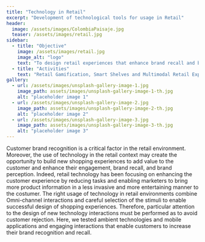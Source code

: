 ```yaml
---
title: "Technology in Retail"
excerpt: "Development of technological tools for usage in Retail"
header:
  image: /assets/images/ColombiaPaisaje.jpg
  teaser: /assets/images/retail.jpg
sidebar:
  - title: "Objective"
    image: /assets/images/retail.jpg
    image_alt: "logo"
    text: "To design retail experiences that enhance brand recall and brand recognition using ambient technologies."
  - title: "Activities"
    text: "Retail Gamification, Smart Shelves and Multimodal Retail Experiences"
gallery:
  - url: /assets/images/unsplash-gallery-image-1.jpg
    image_path: assets/images/unsplash-gallery-image-1-th.jpg
    alt: "placeholder image 1"
  - url: /assets/images/unsplash-gallery-image-2.jpg
    image_path: assets/images/unsplash-gallery-image-2-th.jpg
    alt: "placeholder image 2"
  - url: /assets/images/unsplash-gallery-image-3.jpg
    image_path: assets/images/unsplash-gallery-image-3-th.jpg
    alt: "placeholder image 3"
---
```


Customer brand recognition is a critical factor in the retail environment. 
Moreover, the use of technology in the retail context may create the opportunity 
to build new shopping experiences to add value to the customer and enhance their engagement, 
brand recall, and brand perception. Indeed, retail technology has been focusing on enhancing 
the customer experience by reducing tasks and enabling marketers to bring more product information 
in a less invasive and more entertaining manner to the costumer. The right usage of technology in 
retail environments combine Omni-channel interactions and careful selection of the stimuli to enable 
successful design of shopping experiences. Therefore, particular attention to the design of new technology 
interactions must be performed as to avoid customer rejection. Here, we tested ambient technologies and 
mobile applications and engaging interactions that enable customers to increase their brand recognition and recall.


